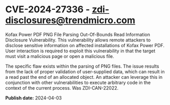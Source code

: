 # CVE-2024-27336 - zdi-disclosures@trendmicro.com

Kofax Power PDF PNG File Parsing Out-Of-Bounds Read Information Disclosure Vulnerability. This vulnerability allows remote attackers to disclose sensitive information on affected installations of Kofax Power PDF. User interaction is required to exploit this vulnerability in that the target must visit a malicious page or open a malicious file.

The specific flaw exists within the parsing of PNG files. The issue results from the lack of proper validation of user-supplied data, which can result in a read past the end of an allocated object. An attacker can leverage this in conjunction with other vulnerabilities to execute arbitrary code in the context of the current process. Was ZDI-CAN-22022.

**Publish date:** 2024-04-03
